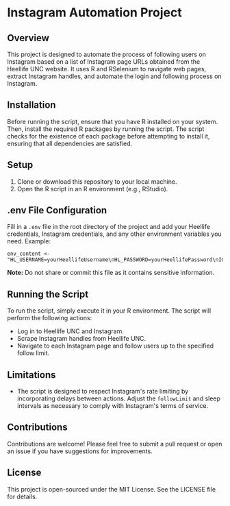 # Instagram Automation Project

## Overview
This project is designed to automate the process of following users on Instagram based on a list of Instagram page URLs obtained from the Heellife UNC website. It uses R and RSelenium to navigate web pages, extract Instagram handles, and automate the login and following process on Instagram.

## Installation
Before running the script, ensure that you have R installed on your system. Then, install the required R packages by running the script. The script checks for the existence of each package before attempting to install it, ensuring that all dependencies are satisfied.

## Setup
1. Clone or download this repository to your local machine.
2. Open the R script in an R environment (e.g., RStudio).

## .env File Configuration
Fill in a `.env` file in the root directory of the project and add your Heellife credentials, Instagram credentials, and any other environment variables you need. Example:
```
env_content <- "HL_USERNAME=yourHeellifeUsername\nHL_PASSWORD=yourHeellifePassword\nIG_USERNAME=yourInstagramUsername\nIG_PASSWORD=yourInstagramPassword"
```
**Note:** Do not share or commit this file as it contains sensitive information.

## Running the Script
To run the script, simply execute it in your R environment. The script will perform the following actions:
- Log in to Heellife UNC and Instagram.
- Scrape Instagram handles from Heellife UNC.
- Navigate to each Instagram page and follow users up to the specified follow limit.

## Limitations
- The script is designed to respect Instagram's rate limiting by incorporating delays between actions. Adjust the `followLimit` and sleep intervals as necessary to comply with Instagram's terms of service.

## Contributions
Contributions are welcome! Please feel free to submit a pull request or open an issue if you have suggestions for improvements.

## License
This project is open-sourced under the MIT License. See the LICENSE file for details.
